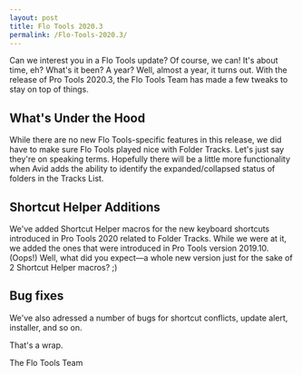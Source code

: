 ```yaml
---
layout: post
title: Flo Tools 2020.3
permalink: /Flo-Tools-2020.3/
---
```


Can we interest you in a Flo Tools update? Of course, we can! It's about time, eh? What's it been? A year? Well, almost a year, it turns out. With the release of Pro Tools 2020.3, the Flo Tools Team has made a few tweaks to stay on top of things.
<!--more-->

## What's Under the Hood
While there are no new Flo Tools-specific features in this release, we did have to make sure Flo Tools played nice with Folder Tracks. Let's just say they're on speaking terms. Hopefully there will be a little more functionality when Avid adds the ability to identify the expanded/collapsed status of folders in the Tracks List.

## Shortcut Helper Additions
We've added Shortcut Helper macros for the new keyboard shortcuts introduced in Pro Tools 2020 related to Folder Tracks. While we were at it, we added the ones that were introduced in Pro Tools version 2019.10. (Oops!) Well, what did you expect—a whole new version just for the sake of 2 Shortcut Helper macros? ;)

## Bug fixes
We've also adressed  a number of bugs for shortcut conflicts, update alert, installer, and so on.

That's a wrap.

The Flo Tools Team